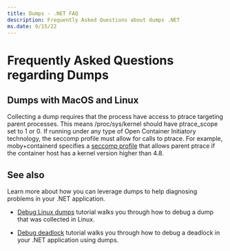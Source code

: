 ```yaml
---
title: Dumps - .NET FAQ
description: Frequently Asked Questions about dumps .NET
ms.date: 9/15/22
---
```


# Frequently Asked Questions regarding Dumps

## Dumps with MacOS and Linux

Collecting a dump requires that the process have access to ptrace targeting parent processes. This means /proc/sys/kernel should have ptrace_scope set to 1 or 0. If running under any type of Open Container Initiatory technology, the seccomp profile must allow for calls to ptrace. For example, moby+containerd specifies a [seccomp profile](https://github.com/moby/moby/blob/master/profiles/seccomp/default.json) that allows parent ptrace if the container host has a kernel version higher than 4.8.

## See also

Learn more about how you can leverage dumps to help diagnosing problems in your .NET application.

* [Debug Linux dumps](debug-linux-dumps.md) tutorial walks you through how to debug a dump that was collected in Linux.

* [Debug deadlock](debug-deadlock.md) tutorial walks you through how to debug a deadlock in your .NET application using dumps.
